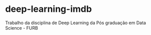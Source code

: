 # deep-learning-imdb

Trabalho da disciplina de Deep Learning da Pós graduação em Data Science - FURB
